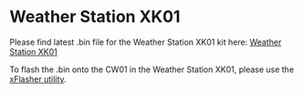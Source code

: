 # Weather Station XK01
Please find latest .bin file for the Weather Station XK01 kit here: [Weather Station XK01](https://github.com/XinaBoxSamples/WeatherStation-XK01/releases/latest)

To flash the .bin onto the CW01 in the Weather Station XK01, please use the [xFlasher utility](https://github.com/xinabox/xFlasher).
